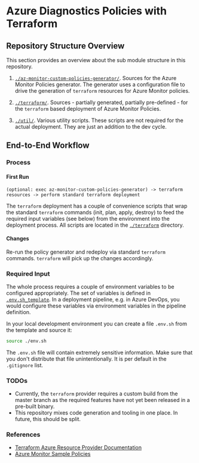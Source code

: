 # Azure Diagnostics Policies with Terraform

## Repository Structure Overview

This section provides an overview about the sub module structure in this repository.

1. [`./az-monitor-custom-policies-generator/`](./az-monitor-custom-policies-generator). Sources for the Azure Monitor Policies generator. The generator uses a configuration file to drive the generation of `terraform` resources for Azure Monitor policies.

1. [`./terraform/`](./terraform). Sources - partially generated, partially pre-defined - for the `terraform` based deployment of Azure Monitor Policies.

1. [`./util/`](./util). Various utility scripts. These scripts are not required for the actual deployment. They are just an addition to the dev cycle.

## End-to-End Workflow

### Process

#### First Run

```text
(optional: exec az-monitor-custom-policies-generator) -> terraform resources -> perform standard terraform deployment
```

The `terraform` deployment has a couple of convenience scripts that wrap the standard `terraform` commands (init, plan, apply, destroy) to feed the required input variables (see below) from the environment into the deployment process. All scripts are located in the [`./terraform`](./terraform) directory.

#### Changes

Re-run the policy generator and redeploy via standard `terraform` commands. `terraform` will pick up the changes accordingly.

### Required Input

The whole process requires a couple of environment variables to be configured appropriately. The set of variables is defined in [`.env.sh_template`](./.env.sh_template). In a deployment pipeline, e.g. in Azure DevOps, you would configure these variables via environment variables in the pipeline definition.

In your local development environment you can create a file `.env.sh` from the template and source it:

```sh
source ./env.sh
```

The `.env.sh` file will contain extremely sensitive information. Make sure that you don't distribute that file unintentionally. It is per default in the `.gitignore` list.

### TODOs

* Currently, the `terraform` provider requires a custom build from the master branch as the required features have not yet been released in a pre-built binary.
* This repository mixes code generation and tooling in one place. In future, this should be split.

### References

* [Terraform Azure Resource Provider Documentation](https://www.terraform.io/docs/providers/azurerm/)
* [Azure Monitor Sample Policies](https://github.com/johnkemnetz/azmon-onboarding/tree/master/policies)
